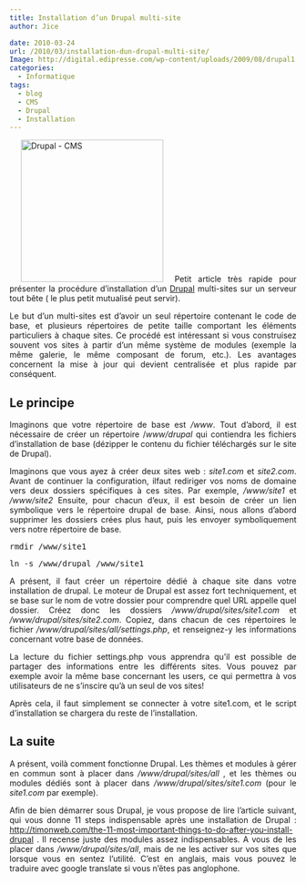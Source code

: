 ```yaml
---
title: Installation d’un Drupal multi-site
author: Jice

date: 2010-03-24
url: /2010/03/installation-dun-drupal-multi-site/
Image: http://digital.edipresse.com/wp-content/uploads/2009/08/drupal1.gif
categories:
  - Informatique
tags:
  - blog
  - CMS
  - Drupal
  - Installation
---
```

<p style="text-align: justify;">
  <img class="alignleft" style="margin-left: 20px; margin-right: 20px;" title="Drupal - CMS" src="/http://digital.edipresse.com/wp-content/uploads/2009/08/drupal1.gif" alt="Drupal - CMS" width="250" height="250" >Petit article très rapide pour présenter la procédure d&#8217;installation d&#8217;un <a title="Drupal - CMS" href="http://drupal.org/" target="_blank">Drupal</a> multi-sites sur un serveur tout bête ( le plus petit mutualisé peut servir).
</p>

<p style="text-align: justify;">
  Le but d&#8217;un multi-sites est d&#8217;avoir un seul répertoire contenant le code de base, et plusieurs répertoires de petite taille comportant les éléments particuliers à chaque sites. Ce procédé est intéressant si vous construisez souvent vos sites à partir d&#8217;un même système de modules (exemple la même galerie, le même composant de forum, etc.). Les avantages concernent la mise à jour qui devient centralisée et plus rapide par conséquent.
</p>

<h2 style="text-align: justify;">
  Le principe
</h2>

<p style="text-align: justify;">
  Imaginons que votre répertoire de base est <em>/www</em>. Tout d&#8217;abord, il est nécessaire de créer un répertoire /<em>www/drupal</em> qui contiendra les fichiers d&#8217;installation de base (dézipper le contenu du fichier téléchargés sur le site de Drupal).
</p>

<p style="text-align: justify;">
  Imaginons que vous ayez à créer deux sites web : <em>site1.com</em> et <em>site2.com</em>. Avant de continuer la configuration, ilfaut rediriger vos noms de domaine vers deux dossiers spécifiques à ces sites. Par exemple, <em>/www/site1</em> et <em>/www/site2</em> Ensuite, pour chacun d&#8217;eux, il est besoin de créer un lien symbolique vers le répertoire drupal de base. Ainsi, nous allons d&#8217;abord supprimer les dossiers crées plus haut, puis les envoyer symboliquement vers notre répertoire de base.
</p>

<pre style="text-align: justify;">rmdir /www/site1</pre>

<pre style="text-align: justify;">ln -s /www/drupal /www/site1</pre>

<p style="text-align: justify;">
  A présent, il faut créer un répertoire dédié à chaque site dans votre installation de drupal. Le moteur de Drupal est assez fort techniquement, et se base sur le nom de votre dossier pour comprendre quel URL appelle quel dossier. Créez donc les dossiers <em>/www/drupal/sites/site1.com</em> et <em>/www/drupal/sites/site2.com</em>. Copiez, dans chacun de ces répertoires le fichier <em>/www/drupal/sites/all/settings.php</em>, et renseignez-y les informations concernant votre base de données.
</p>

<p style="text-align: justify;">
  La lecture du fichier settings.php vous apprendra qu&#8217;il est possible de partager des informations entre les différents sites. Vous pouvez par exemple avoir la même base concernant les users, ce qui permettra à vos utilisateurs de ne s&#8217;inscire qu&#8217;à un seul de vos sites!
</p>

<p style="text-align: justify;">
  Après cela, il faut simplement se connecter à votre site1.com, et le script d&#8217;installation se chargera du reste de l&#8217;installation.
</p>

<h2 style="text-align: justify;">
  La suite
</h2>

<p style="text-align: justify;">
  A présent, voilà comment fonctionne Drupal. Les thèmes et modules à gérer en commun sont à placer dans <em>/www/drupal/sites/all</em> , et les thèmes ou modules dédiés sont à placer dans <em>/www/drupal/sites/site1.com</em> (pour le <em>site1.com</em> par exemple).
</p>

<p style="text-align: justify;">
  Afin de bien démarrer sous Drupal, je vous propose de lire l&#8217;article suivant, qui vous donne 11 steps indispensable après une installation de Drupal : <a title="11 m ost important things after a drupal installation" href="http://timonweb.com/the-11-most-important-things-to-do-after-you-install-drupal" target="_blank">http://timonweb.com/the-11-most-important-things-to-do-after-you-install-drupal</a> . Il recense juste des modules assez indispensables. A vous de les placer dans <em>/www/drupal/sites/all</em>, mais de ne les activer sur vos sites que lorsque vous en sentez l&#8217;utilité. C&#8217;est en anglais, mais vous pouvez le traduire avec google translate si vous n&#8217;êtes pas anglophone.
</p>
